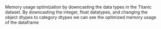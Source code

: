 Memory usage optimization by downcasting the data types in the Titanic dataset.
By downcasting the integer, float datatypes, and changing the object dtypes to category dtypes we can see the optimized memory usage of the dataframe
